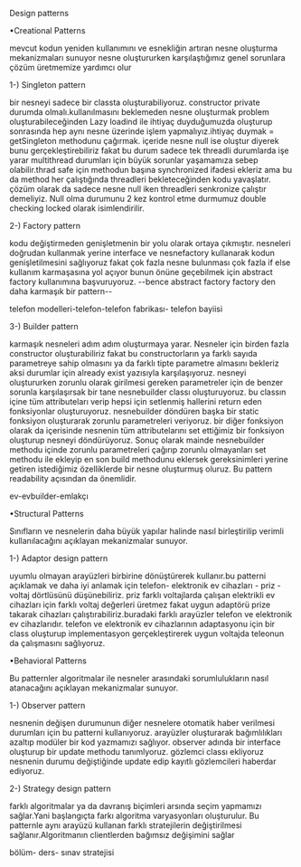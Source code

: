 Design patterns

•Creational Patterns

mevcut kodun yeniden kullanımını ve esnekliğin artıran nesne oluşturma mekanizmaları sunuyor
nesne oluştururken karşılaştığımız genel sorunlara çözüm üretmemize yardımcı olur

1-) Singleton pattern

bir nesneyi sadece bir classta oluşturabiliyoruz.
constructor private durumda olmalı.kullanılmasını beklemeden nesne oluşturmak problem oluşturabileceğinden Lazy loadind ile ihtiyaç duyduğumuzda oluşturup sonrasında hep aynı nesne üzerinde işlem yapmalıyız.ihtiyaç duymak = getSingleton methodunu çağırmak.
içeride nesne null ise oluştur diyerek bunu gerçekleştirebiliriz fakat bu durum sadece tek threadli durumlarda işe yarar multithread durumları için büyük sorunlar yaşamamıza sebep olabilir.thrad safe için methodun başına synchronized ifadesi ekleriz ama bu da  method her çalıştığında threadleri bekleteceğinden kodu yavaşlatır. çözüm olarak da sadece nesne null iken threadleri senkronize çalıştır demeliyiz. Null olma durumunu 2 kez kontrol etme durmumuz double checking locked olarak isimlendirilir.


2-) Factory pattern

kodu değiştirmeden genişletmenin bir yolu olarak ortaya çıkmıştır. nesneleri doğrudan kullanmak yerine interface ve nesnefactory kullanarak kodun genişletilmesini sağlıyoruz fakat çok fazla nesne bulunması çok fazla if else kullanım karmaşasına yol açıyor bunun önüne geçebilmek için abstract factory kullanımına başvuruyoruz. --bence abstract factory factory den daha karmaşık bir pattern--

telefon modelleri-telefon-telefon fabrikası- telefon bayiisi


3-) Builder pattern

karmaşık nesneleri adım adım oluşturmaya yarar. Nesneler için birden fazla constructor oluşturabiliriz fakat bu constructorların ya farklı sayıda parametreye sahip olmasını ya da farklı tipte parametre almasını bekleriz aksi durumlar için already exist yazısıyla karşılaşıyoruz. nesneyi oluştururken zorunlu olarak girilmesi gereken parametreler için de benzer sorunla karşılaşırsak bir tane nesnebuilder classı oluşturuyoruz. bu classın içine tüm attributeları verip hepsi için setlenmiş hallerini return eden fonksiyonlar oluşturuyoruz. nesnebuilder döndüren başka bir static fonksiyon oluşturarak zorunlu parametreleri veriyoruz. bir diğer fonksiyon olarak da içerisinde nesnenin tüm attributelarını set ettiğimiz bir fonksiyon oluşturup nesneyi döndürüyoruz. Sonuç olarak mainde nesnebuilder methodu içinde zorunlu parametreleri çağırıp zorunlu olmayanları set methodu ile ekleyip en son build methodunu eklersek gereksinimleri yerine getiren  istediğimiz özelliklerde bir nesne oluşturmuş oluruz. Bu pattern readability açısından da önemlidir.

ev-evbuilder-emlakçı


•Structural Patterns

Sınıfların ve nesnelerin daha büyük yapılar halinde nasıl birleştirilip verimli kullanılacağını açıklayan mekanizmalar sunuyor.


1-) Adaptor design pattern

uyumlu olmayan arayüzleri birbirine dönüştürerek kullanır.bu patterni açıklamak ve daha iyi anlamak için telefon- elektronik ev cihazları - priz - voltaj dörtlüsünü düşünebiliriz. priz farklı voltajlarda çalışan elektrikli ev  cihazları için farklı voltaj değerleri üretmez fakat uygun adaptörü prize takarak cihazları çalıştırabiliriz.buradaki farklı arayüzler telefon ve elektronik ev cihazlarıdır. telefon ve elektronik ev cihazlarının adaptasyonu için bir class oluşturup implementasyon gerçekleştirerek uygun voltajda teleonun da çalışmasını sağlıyoruz.  


•Behavioral Patterns

Bu patternler algoritmalar ile nesneler arasındaki sorumlulukların nasıl atanacağını açıklayan mekanizmalar sunuyor.

1-) Observer pattern

nesnenin değişen durumunun diğer nesnelere otomatik haber verilmesi durumları için bu patterni kullanıyoruz. arayüzler oluşturarak bağımlılıkları azaltıp modüler bir kod yazmamızı sağlıyor. observer adında bir interface oluşturup bir update methodu tanımlyoruz.
gözlemci classı ekliyoruz nesnenin durumu değiştiğinde update edip kayıtlı gözlemcileri haberdar ediyoruz.

2-) Strategy design pattern

farklı algoritmalar ya da davranış biçimleri arsında seçim yapmamızı sağlar.Yani başlangıçta farkı algoritma varyasyonları oluşturulur. Bu patternle aynı arayüzü kullanan farklı stratejilerin değiştirilmesi sağlanır.Algoritmanın clientlerden bağımsız değişimini sağlar

bölüm- ders- sınav stratejisi

